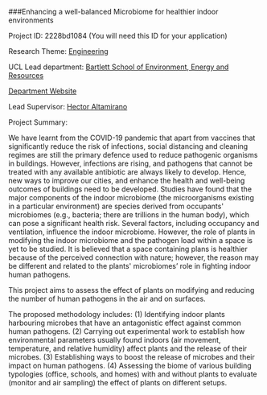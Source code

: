###Enhancing a well-balanced Microbiome for healthier indoor environments

Project ID: 2228bd1084
(You will need this ID for your application)

Research Theme: [Engineering](../themes/engineering.md)

UCL Lead department: [Bartlett School of Environment, Energy and Resources](../departments/bartlett-school-of-environment-energy-and-resources.md)

[Department Website](https://www.ucl.ac.uk/bartlett/bartlett-school-environment-energy-and-resources)

Lead Supervisor: [Hector Altamirano](https://iris.ucl.ac.uk/iris/browse/profile?upi=HALTA34)

Project Summary:

We have learnt from the COVID-19 pandemic that apart from vaccines that significantly reduce the risk of infections, social distancing and cleaning regimes are still the primary defence used to reduce pathogenic organisms in buildings. However, infections are rising, and pathogens that cannot be treated with any available antibiotic are always likely to develop. Hence, new ways to improve our cities, and enhance the health and well-being outcomes of buildings need to be developed. Studies have found that the major components of the indoor microbiome (the microorganisms existing in a particular environment) are species derived from occupants' microbiomes (e.g., bacteria; there are trillions in the human body), which can pose a significant health risk. Several factors, including occupancy and ventilation, influence the indoor microbiome. However, the role of plants in modifying the indoor microbiome and the pathogen load within a space is yet to be studied. It is believed that a space containing plans is healthier because of the perceived connection with nature; however, the reason may be different and related to the plants' microbiomes’ role in fighting indoor human pathogens. 
 
 This project aims to assess the effect of plants on modifying and reducing the number of human pathogens in the air and on surfaces. 
 
 The proposed methodology includes: (1) Identifying indoor plants harbouring microbes that have an antagonistic effect against common human pathogens. (2) Carrying out experimental work to establish how environmental parameters usually found indoors (air movement, temperature, and relative humidity) affect plants and the release of their microbes. (3) Establishing ways to boost the release of microbes and their impact on human pathogens. (4) Assessing the biome of various building typologies (office, schools, and homes) with and without plants to evaluate (monitor and air sampling) the effect of plants on different setups.